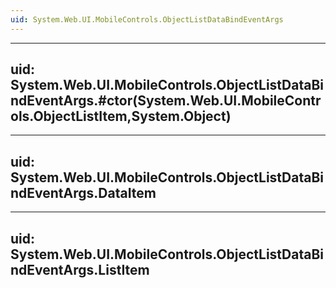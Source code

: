 ```yaml
---
uid: System.Web.UI.MobileControls.ObjectListDataBindEventArgs
---
```


---
uid: System.Web.UI.MobileControls.ObjectListDataBindEventArgs.#ctor(System.Web.UI.MobileControls.ObjectListItem,System.Object)
---

---
uid: System.Web.UI.MobileControls.ObjectListDataBindEventArgs.DataItem
---

---
uid: System.Web.UI.MobileControls.ObjectListDataBindEventArgs.ListItem
---
